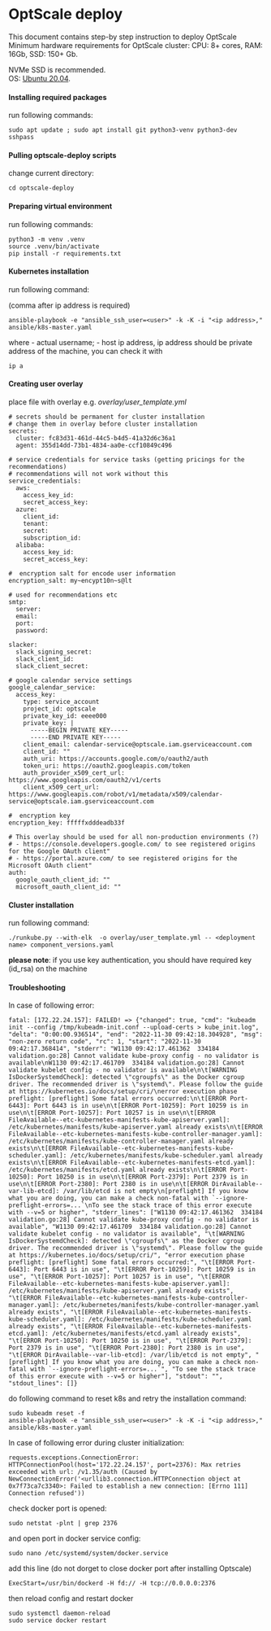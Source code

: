 # OptScale deploy
 This document contains step-by step instruction to deploy OptScale
 Minimum hardware requirements for OptScale cluster: CPU: 8+ cores, RAM: 16Gb, SSD: 150+ Gb. 
 
NVMe SSD is recommended.  
OS: [Ubuntu 20.04](https://releases.ubuntu.com/focal/).

#### Installing required packages
run following commands:
```
sudo apt update ; sudo apt install git python3-venv python3-dev sshpass
```
#### Pulling optscale-deploy scripts
change current directory:
```
cd optscale-deploy
```

#### Preparing virtual environment
run following commands:
```
python3 -m venv .venv
source .venv/bin/activate
pip install -r requirements.txt
```
#### Kubernetes installation
run following command:

(comma after ip address is required)
```
ansible-playbook -e "ansible_ssh_user=<user>" -k -K -i "<ip address>," ansible/k8s-master.yaml
```
where <user> - actual username; <ip address> - host ip address,
ip address should be private address of the machine, you can check it with
```
ip a
```

#### Creating user overlay
place file with overlay e.g. *overlay/user_template.yml*
```
# secrets should be permanent for cluster installation
# change them in overlay before cluster installation
secrets:
  cluster: fc83d31-461d-44c5-b4d5-41a32d6c36a1
  agent: 355d14dd-73b1-4834-aa0e-ccf10849c496

# service credentials for service tasks (getting pricings for the recommendations)
# recommendations will not work without this
service_credentials:
  aws:
    access_key_id: 
    secret_access_key: 
  azure:
    client_id: 
    tenant: 
    secret: 
    subscription_id: 
  alibaba:
    access_key_id: 
    secret_access_key: 

#  encryption salt for encode user information
encryption_salt: my~encypt10n~s@lt

# used for recommendations etc
smtp:
  server:
  email:
  port:
  password:

slacker:
  slack_signing_secret: 
  slack_client_id:
  slack_client_secret:

# google calendar service settings
google_calendar_service:
  access_key:
    type: service_account
    project_id: optscale
    private_key_id: eeee000
    private_key: |
      -----BEGIN PRIVATE KEY-----
      -----END PRIVATE KEY-----
    client_email: calendar-service@optscale.iam.gserviceaccount.com
    client_id: ""
    auth_uri: https://accounts.google.com/o/oauth2/auth
    token_uri: https://oauth2.googleapis.com/token
    auth_provider_x509_cert_url: https://www.googleapis.com/oauth2/v1/certs
    client_x509_cert_url: https://www.googleapis.com/robot/v1/metadata/x509/calendar-service@optscale.iam.gserviceaccount.com

#  encryption key
encryption_key: fffffxdddeadb33f

# This overlay should be used for all non-production environments (?)
# - https://console.developers.google.com/ to see registered origins for the Google OAuth client"
# - https://portal.azure.com/ to see registered origins for the Microsoft OAuth client"
auth:
  google_oauth_client_id: ""
  microsoft_oauth_client_id: ""
```

#### Cluster installation
run following command:
```
./runkube.py --with-elk  -o overlay/user_template.yml -- <deployment name> component_versions.yaml
```
**please note**: if you use key authentication, you should have required key (id_rsa) on the machine

#### Troubleshooting

In case of following error:
```
fatal: [172.22.24.157]: FAILED! => {"changed": true, "cmd": "kubeadm init --config /tmp/kubeadm-init.conf --upload-certs > kube_init.log", "delta": "0:00:00.936514", "end": "2022-11-30 09:42:18.304928", "msg": "non-zero return code", "rc": 1, "start": "2022-11-30 09:42:17.368414", "stderr": "W1130 09:42:17.461362  334184 validation.go:28] Cannot validate kube-proxy config - no validator is available\nW1130 09:42:17.461709  334184 validation.go:28] Cannot validate kubelet config - no validator is available\n\t[WARNING IsDockerSystemdCheck]: detected \"cgroupfs\" as the Docker cgroup driver. The recommended driver is \"systemd\". Please follow the guide at https://kubernetes.io/docs/setup/cri/\nerror execution phase preflight: [preflight] Some fatal errors occurred:\n\t[ERROR Port-6443]: Port 6443 is in use\n\t[ERROR Port-10259]: Port 10259 is in use\n\t[ERROR Port-10257]: Port 10257 is in use\n\t[ERROR FileAvailable--etc-kubernetes-manifests-kube-apiserver.yaml]: /etc/kubernetes/manifests/kube-apiserver.yaml already exists\n\t[ERROR FileAvailable--etc-kubernetes-manifests-kube-controller-manager.yaml]: /etc/kubernetes/manifests/kube-controller-manager.yaml already exists\n\t[ERROR FileAvailable--etc-kubernetes-manifests-kube-scheduler.yaml]: /etc/kubernetes/manifests/kube-scheduler.yaml already exists\n\t[ERROR FileAvailable--etc-kubernetes-manifests-etcd.yaml]: /etc/kubernetes/manifests/etcd.yaml already exists\n\t[ERROR Port-10250]: Port 10250 is in use\n\t[ERROR Port-2379]: Port 2379 is in use\n\t[ERROR Port-2380]: Port 2380 is in use\n\t[ERROR DirAvailable--var-lib-etcd]: /var/lib/etcd is not empty\n[preflight] If you know what you are doing, you can make a check non-fatal with `--ignore-preflight-errors=...`\nTo see the stack trace of this error execute with --v=5 or higher", "stderr_lines": ["W1130 09:42:17.461362  334184 validation.go:28] Cannot validate kube-proxy config - no validator is available", "W1130 09:42:17.461709  334184 validation.go:28] Cannot validate kubelet config - no validator is available", "\t[WARNING IsDockerSystemdCheck]: detected \"cgroupfs\" as the Docker cgroup driver. The recommended driver is \"systemd\". Please follow the guide at https://kubernetes.io/docs/setup/cri/", "error execution phase preflight: [preflight] Some fatal errors occurred:", "\t[ERROR Port-6443]: Port 6443 is in use", "\t[ERROR Port-10259]: Port 10259 is in use", "\t[ERROR Port-10257]: Port 10257 is in use", "\t[ERROR FileAvailable--etc-kubernetes-manifests-kube-apiserver.yaml]: /etc/kubernetes/manifests/kube-apiserver.yaml already exists", "\t[ERROR FileAvailable--etc-kubernetes-manifests-kube-controller-manager.yaml]: /etc/kubernetes/manifests/kube-controller-manager.yaml already exists", "\t[ERROR FileAvailable--etc-kubernetes-manifests-kube-scheduler.yaml]: /etc/kubernetes/manifests/kube-scheduler.yaml already exists", "\t[ERROR FileAvailable--etc-kubernetes-manifests-etcd.yaml]: /etc/kubernetes/manifests/etcd.yaml already exists", "\t[ERROR Port-10250]: Port 10250 is in use", "\t[ERROR Port-2379]: Port 2379 is in use", "\t[ERROR Port-2380]: Port 2380 is in use", "\t[ERROR DirAvailable--var-lib-etcd]: /var/lib/etcd is not empty", "[preflight] If you know what you are doing, you can make a check non-fatal with `--ignore-preflight-errors=...`", "To see the stack trace of this error execute with --v=5 or higher"], "stdout": "", "stdout_lines": []}
```
do following command to reset k8s and retry the installation command:
```
sudo kubeadm reset -f
ansible-playbook -e "ansible_ssh_user=<user>" -k -K -i "<ip address>," ansible/k8s-master.yaml
```

In case of following error during cluster initialization:
```
requests.exceptions.ConnectionError: HTTPConnectionPool(host='172.22.24.157', port=2376): Max retries exceeded with url: /v1.35/auth (Caused by NewConnectionError('<urllib3.connection.HTTPConnection object at 0x7f73ca7c3340>: Failed to establish a new connection: [Errno 111] Connection refused'))
```
check docker port is opened:
```
sudo netstat -plnt | grep 2376
```
and open port in docker service config:
```
sudo nano /etc/systemd/system/docker.service
```
add this line (do not dorget to close docker port after installing Optscale)
```
ExecStart=/usr/bin/dockerd -H fd:// -H tcp://0.0.0.0:2376
```
then reload config and restart docker 
```
sudo systemctl daemon-reload
sudo service docker restart
```
